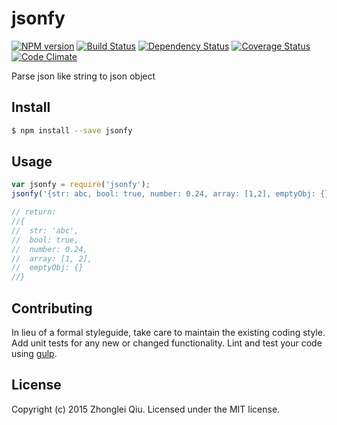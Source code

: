 # jsonfy 
[![NPM version][npm-image]][npm-url] [![Build Status][travis-image]][travis-url] [![Dependency Status][daviddm-url]][daviddm-image] [![Coverage Status][coveralls-image]][coveralls-url] [![Code Climate][climate-image]][climate-url]

Parse json like string to json object


## Install

```bash
$ npm install --save jsonfy
```


## Usage

```javascript
var jsonfy = require('jsonfy');
jsonfy('{str: abc, bool: true, number: 0.24, array: [1,2], emptyObj: {}}'); 

// return: 
//{
//  str: 'abc',
//  bool: true,
//  number: 0.24,
//  array: [1, 2],
//  emptyObj: {}
//}
```


## Contributing

In lieu of a formal styleguide, take care to maintain the existing coding style. Add unit tests for any new or changed functionality. Lint and test your code using [gulp](http://gulpjs.com/).


## License

Copyright (c) 2015 Zhonglei Qiu. Licensed under the MIT license.



[climate-url]: https://codeclimate.com/github/qiu8310/jsonfy
[climate-image]: https://codeclimate.com/github/qiu8310/jsonfy/badges/gpa.svg
[npm-url]: https://npmjs.org/package/jsonfy
[npm-image]: https://badge.fury.io/js/jsonfy.svg
[travis-url]: https://travis-ci.org/qiu8310/jsonfy
[travis-image]: https://travis-ci.org/qiu8310/jsonfy.svg?branch=master
[daviddm-url]: https://david-dm.org/qiu8310/jsonfy.svg?theme=shields.io
[daviddm-image]: https://david-dm.org/qiu8310/jsonfy
[coveralls-url]: https://coveralls.io/r/qiu8310/jsonfy
[coveralls-image]: https://coveralls.io/repos/qiu8310/jsonfy/badge.png
